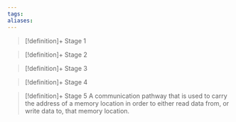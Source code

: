 ```yaml
---
tags:
aliases:
---
```


> [!definition]+ Stage 1
>

> [!definition]+ Stage 2
>

> [!definition]+ Stage 3
>

> [!definition]+ Stage 4
>

> [!definition]+ Stage 5
> A communication pathway that is used to carry the address of a memory location in order to either read data from, or write data to, that memory location.



